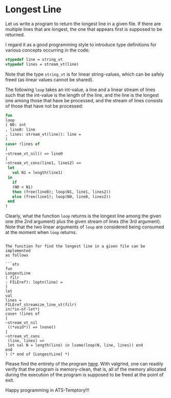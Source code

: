 # Longest Line

Let us write a program to return the longest line in a given file.
If there are multiple lines that are longest, the one that appears
first is supposed to be returned.

I regard it as a good programming style to introduce
type definitions for various concepts occurring in the code:

```ats
vtypedef line = string_vt
vtypedef lines = stream_vt(line)
```

Note that the type `string_vt` is for linear string-values, which can
be safely freed (as linear values cannot be shared).

The following `loop` takes an int-value, a line and a linear stream of
lines such that the int-value is the length of the line, and the line
is the longest one among those that have be processed, and the stream
of lines consists of those that have not be processed:

  

```ats
fun
loop
( N0: int
, line0: line
, lines: stream_vt(line)): line =
(
case+ !lines of
|
~stream_vt_nil() => line0
|
~stream_vt_cons(line1, lines2) =>
 let
   val N1 = length(line1)
 in
   if
   (N0 < N1)
   then (free(line0); loop(N1, line1, lines2))
   else (free(line1); loop(N0, line0, lines2))
 end
)
```

Clearly, what the function `loop` returns is the longest line among
the given one (the 2nd argument) plus the given stream of lines (the
3rd argument). Note that the two linear arguments of `loop` are
considered being consumed at the moment when `loop` returns.

```

The function for find the longest line in a given file can be implemented
as follows

```ats
fun
LongestLine
( filr
: FILEref): loptn(line) =
(
let
val
lines =
FILEref_streamize_line_vt(filr)
in(*in-of-let*)
case+ !lines of
|
~stream_vt_nil
 ((*void*)) => lnone()
|
~stream_vt_cons
 (line, lines) =>
 let val N = length(line) in lsome(loop(N, line, lines)) end
end
) (* end of [LongestLine] *)
```

Please find the entirety of the program [here](./LongestLine.dat).
With valgrind, one can readily verify that the program is
memory-clean, that is, all of the memory allocated during the
execution of the program is supposed to be freed at the point of exit.

Happy programming in ATS-Temptory!!!
